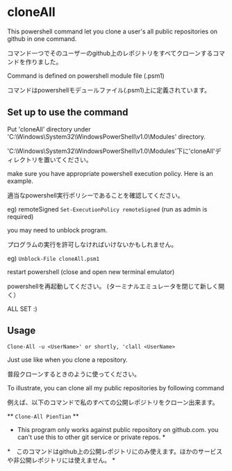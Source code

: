 # cloneAll
This powershell command let you clone a user's all public repositories on github in one command.

コマンド一つでそのユーザーのgithub上のレポジトリをすべてクローンするコマンドを作りました。

Command is defined on powershell module file (.psm1)

コマンドはpowershellモデュールファイル(.psm1)上に定義されています。


## Set up to use the command
Put 'cloneAll' directory under 'C:\Windows\System32\WindowsPowerShell\v1.0\Modules' directory.

'C:\Windows\System32\WindowsPowerShell\v1.0\Modules'下に'cloneAll'ディレクトリを置いてください。

make sure you have appropriate powershell execution policy. Here is an example.

適当なpowershell実行ポリシーであることを確認してください。

eg) remoteSigned
`Set-ExecutionPolicy remoteSigned`   (run as admin is required)

you may need to unblock program.

プログラムの実行を許可しなければいけないかもしれません。

eg)
`Unblock-File cloneAll.psm1`

restart powershell (close and open new terminal emulator)

powershellを再起動してください。 (ターミナルエミュレータを閉じて新しく開く）

ALL SET :)
## Usage
`Clone-All -u <UserName>' or shortly, 'clall <UserName>`

Just use like when you clone a repository.

普段クローンするときのように使ってください。

To illustrate, you can clone all my public repositories by following command

例えば、以下のコマンドで私のすべての公開レポジトリをクローン出来ます。

** `Clone-All PienTian` **


* This program only works against public repository on github.com. you can't use this to other git service or private repos. *

*　このコマンドはgithub上の公開レポジトリにのみ使えます。ほかのサービスや非公開レポジトリには使えません。 *
